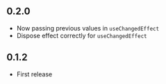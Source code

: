## 0.2.0

- Now passing previous values in `useChangedEffect`
- Dispose effect correctly for `useChangedEffect`

## 0.1.2

- First release
